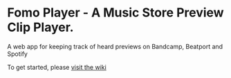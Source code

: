 # Fomo Player - A Music Store Preview Clip Player.

A web app for keeping track of heard previews on Bandcamp, Beatport and Spotify

To get started, please [visit the wiki](https://github.com/gadgetmies/fomoplayer/wiki/Getting-started)

